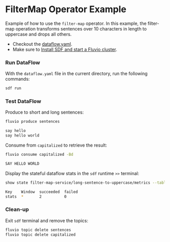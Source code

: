 # FilterMap Operator Example

Example of how to use the `filter-map` operator. In this example, the filter-map operation transforms sentences over 10 characters in length to uppercase and drops all others.

* Checkout the [dataflow.yaml](./dataflow.yaml).
* Make sure to [Install SDF and start a Fluvio cluster].

### Run DataFlow

With the `dataflow.yaml` file in the current directory, run the following commands:

```bash
sdf run
```

### Test DataFlow

Produce to short and long sentences:

```bash
fluvio produce sentences
```

```bash
say hello
say hello world
```

Consume from `capitalized` to retrieve the result:

```bash
fluvio consume capitalized -Bd
```

```bash
SAY HELLO WORLD
```

Display the stateful dataflow stats in the `sdf` runtime `>>` terminal:

```bash
show state filter-map-service/long-sentence-to-uppercase/metrics --table
```

```bash
Key    Window  succeeded  failed
stats  *       2          0
```

### Clean-up

Exit `sdf` terminal and remove the topics:

```bash
fluvio topic delete sentences
fluvio topic delete capitalized
```

[Install SDF and start a Fluvio cluster]: /README.MD#prerequisites
